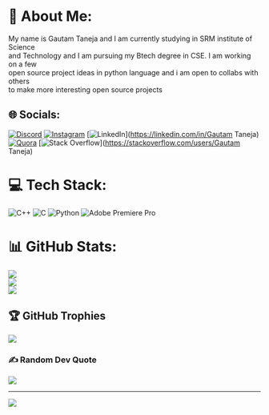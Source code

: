 # 💫 About Me:
My name is Gautam Taneja and I am currently studying in SRM institute of Science<br>and Technology and I am pursuing my Btech degree in CSE. I am working on a few <br>open source project ideas in python language and i am open to collabs with others<br>to make more interesting open source projects


## 🌐 Socials:
[![Discord](https://img.shields.io/badge/Discord-%237289DA.svg?logo=discord&logoColor=white)](https://discord.gg/443776951631609856) [![Instagram](https://img.shields.io/badge/Instagram-%23E4405F.svg?logo=Instagram&logoColor=white)](https://instagram.com/fr.frfr.fr) [![LinkedIn](https://img.shields.io/badge/LinkedIn-%230077B5.svg?logo=linkedin&logoColor=white)](https://linkedin.com/in/Gautam Taneja) [![Quora](https://img.shields.io/badge/Quora-%23B92B27.svg?logo=Quora&logoColor=white)](https://quora.com/profile/Gautamtaneja ) [![Stack Overflow](https://img.shields.io/badge/-Stackoverflow-FE7A16?logo=stack-overflow&logoColor=white)](https://stackoverflow.com/users/Gautam Taneja) 

# 💻 Tech Stack:
![C++](https://img.shields.io/badge/c++-%2300599C.svg?style=for-the-badge&logo=c%2B%2B&logoColor=white) ![C](https://img.shields.io/badge/c-%2300599C.svg?style=for-the-badge&logo=c&logoColor=white) ![Python](https://img.shields.io/badge/python-3670A0?style=for-the-badge&logo=python&logoColor=ffdd54) ![Adobe Premiere Pro](https://img.shields.io/badge/Adobe%20Premiere%20Pro-9999FF.svg?style=for-the-badge&logo=Adobe%20Premiere%20Pro&logoColor=white)
# 📊 GitHub Stats:
![](https://github-readme-stats.vercel.app/api?username=Gautamtanejaa&theme=dark&hide_border=false&include_all_commits=false&count_private=false)<br/>
![](https://github-readme-streak-stats.herokuapp.com/?user=Gautamtanejaa&theme=dark&hide_border=false)<br/>
![](https://github-readme-stats.vercel.app/api/top-langs/?username=Gautamtanejaa&theme=dark&hide_border=false&include_all_commits=false&count_private=false&layout=compact)

## 🏆 GitHub Trophies
![](https://github-profile-trophy.vercel.app/?username=Gautamtanejaa&theme=gitdimmed&no-frame=false&no-bg=true&margin-w=4)

### ✍️ Random Dev Quote
![](https://quotes-github-readme.vercel.app/api?type=horizontal&theme=radical)

---
[![](https://visitcount.itsvg.in/api?id=Gautamtanejaa&icon=0&color=0)](https://visitcount.itsvg.in)

